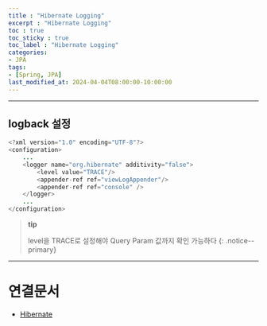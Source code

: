 ```yaml
---
title : "Hibernate Logging"
excerpt : "Hibernate Logging"
toc : true
toc_sticky : true
toc_label : "Hibernate Logging"
categories:
- JPA
tags:
- [Spring, JPA]
last_modified_at: 2024-04-04T08:00:00-10:00:00
---
```

  
---
  
## logback 설정
  
```java
<?xml version="1.0" encoding="UTF-8"?>  
<configuration>
	...
	<logger name="org.hibernate" additivity="false">  
	    <level value="TRACE"/>  
	    <appender-ref ref="viewLogAppender"/>  
	    <appender-ref ref="console" />  
	</logger>
	...
</configuration>
```

> **tip**
>
> level을 TRACE로 설정해야 Query Param 값까지 확인 가능하다 
{: .notice--primary}  

---
  
# 연결문서
- [Hibernate](../../jpa/jpa-Hibernate)